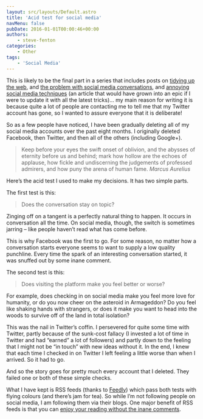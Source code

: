 ```yaml
---
layout: src/layouts/Default.astro
title: 'Acid test for social media'
navMenu: false
pubDate: 2016-01-01T00:00:46+00:00
authors:
    - steve-fenton
categories:
    - Other
tags:
    - 'Social Media'
---
```


This is likely to be the final part in a series that includes posts on [tidying up the web](/blog/2015/10/tidying-up-the-web/), and [the problem with social media conversations](/blog/2015/10/social-media-conversations/), and [annoying social media techniques](/blog/2013/02/5-annoying-social-media-techniques/) (an article that would have grown into an epic if I were to update it with all the latest tricks)… my main reason for writing it is because quite a lot of people are contacting me to tell me that my Twitter account has gone, so I wanted to assure everyone that it is deliberate!

So as a few people have noticed, I have been gradually deleting all of my social media accounts over the past eight months. I originally deleted Facebook, then Twitter, and then all of the others (including Google+).

> Keep before your eyes the swift onset of oblivion, and the abysses of eternity before us and behind; mark how hollow are the echoes of applause, how fickle and undiscerning the judgements of professed admirers, and how puny the arena of human fame. <cite>Marcus Aurelius</cite>

Here’s the acid test I used to make my decisions. It has two simple parts.

The first test is this:

> Does the conversation stay on topic?

Zinging off on a tangent is a perfectly natural thing to happen. It occurs in conversation all the time. On social media, though, the switch is sometimes jarring – like people haven’t read what has come before.

This is why Facebook was the first to go. For some reason, no matter how a conversation starts everyone seems to want to supply a low quality punchline. Every time the spark of an interesting conversation started, it was snuffed out by some inane comment.

The second test is this:

> Does visiting the platform make you feel better or worse?

For example, does checking in on social media make you feel more love for humanity, or do you now cheer on the asteroid in Armageddon? Do you feel like shaking hands with strangers, or does it make you want to head into the woods to survive off of the land in total isolation?

This was the nail in Twitter’s coffin. I persevered for quite some time with Twitter, partly because of the sunk-cost fallacy (I invested a lot of time in Twitter and had “earned” a lot of followers) and partly down to the feeling that I might not be “in touch” with new ideas without it. In the end, I knew that each time I checked in on Twitter I left feeling a little worse than when I arrived. So it had to go.

And so the story goes for pretty much every account that I deleted. They failed one or both of these simple checks.

What I have kept is RSS feeds (thanks to [Feedly](http://feedly.com/)) which pass both tests with flying colours (and there’s jam for tea). So while I’m not following people on social media, I am following them via their blogs. One major benefit of RSS feeds is that you can [enjoy your reading without the inane comments](/blog/2011/09/blog-comments/).